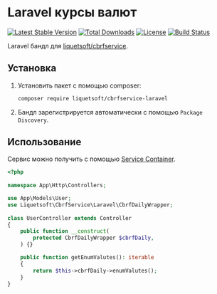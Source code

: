 Laravel курсы валют
===============

[![Latest Stable Version](https://poser.pugx.org/liquetsoft/cbrfservice-laravel/v/stable.png)](https://packagist.org/packages/liquetsoft/cbrfservice-laravel)
[![Total Downloads](https://poser.pugx.org/liquetsoft/cbrfservice-laravel/downloads.png)](https://packagist.org/packages/liquetsoft/cbrfservice-laravel)
[![License](https://poser.pugx.org/liquetsoft/cbrfservice-laravel/license.svg)](https://packagist.org/packages/liquetsoft/cbrfservice-laravel)
[![Build Status](https://github.com/liquetsoft/cbrfservice-laravel/workflows/cbrfservice_laravel/badge.svg)](https://github.com/liquetsoft/cbrfservice-laravel/actions?query=workflow%3A%22cbrfservice_laravel%22)

Laravel бандл для [liquetsoft/cbrfservice](https://github.com/liquetsoft/cbrfservice).



Установка
---------

1. Установить пакет с помощью composer:

    ```bash
    composer require liquetsoft/cbrfservice-laravel
    ```

2. Бандл зарегистрируется автоматически с помощью `Package Discovery`.



Использование
-------------

Сервис можно получить с помощью [Service Container](https://laravel.com/docs/10.x/container).

```php
<?php
 
namespace App\Http\Controllers;

use App\Models\User;
use Liquetsoft\CbrfService\Laravel\CbrfDailyWrapper;
 
class UserController extends Controller
{
    public function __construct(
        protected CbrfDailyWrapper $cbrfDaily,
    ) {}

    public function getEnumValutes(): iterable
    { 
        return $this->cbrfDaily->enumValutes();
    }
}
```